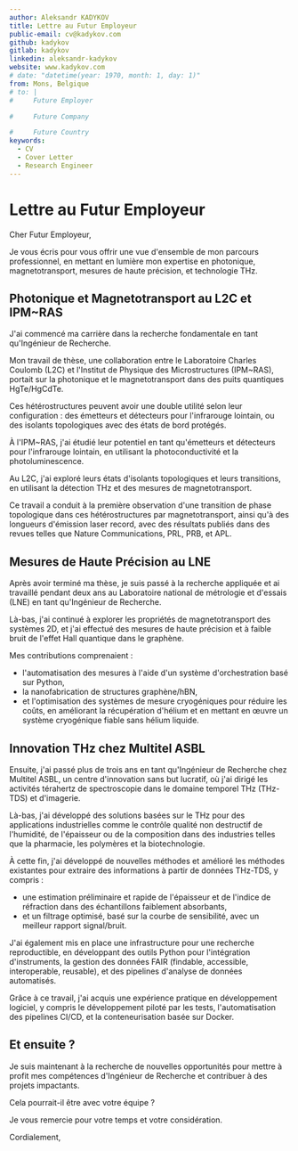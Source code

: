 ```yaml
---
author: Aleksandr KADYKOV
title: Lettre au Futur Employeur
public-email: cv@kadykov.com
github: kadykov
gitlab: kadykov
linkedin: aleksandr-kadykov
website: www.kadykov.com
# date: "datetime(year: 1970, month: 1, day: 1)"
from: Mons, Belgique
# to: |
#     Future Employer

#     Future Company

#     Future Country
keywords:
  - CV
  - Cover Letter
  - Research Engineer
---
```


# Lettre au Futur Employeur

Cher Futur Employeur,

Je vous écris
pour vous offrir une vue d'ensemble
de mon parcours professionnel,
en mettant en lumière mon expertise
en photonique,
magnetotransport,
mesures de haute précision,
et technologie THz.

## Photonique et Magnetotransport au L2C et IPM~RAS

J'ai commencé ma carrière dans la recherche fondamentale
en tant qu'Ingénieur de Recherche.
<!--  -->
Mon travail de thèse,
une collaboration entre
le Laboratoire Charles Coulomb (L2C)
et l'Institut de Physique des Microstructures (IPM~RAS),
portait sur la photonique et le magnetotransport
dans des puits quantiques HgTe/HgCdTe.

Ces hétérostructures peuvent avoir une double utilité
selon leur configuration :
des émetteurs et détecteurs pour l'infrarouge lointain,
ou des isolants topologiques
avec des états de bord protégés.
<!--  -->
À l'IPM~RAS,
j'ai étudié leur potentiel
en tant qu'émetteurs et détecteurs pour l'infrarouge lointain,
en utilisant
la photoconductivité et la photoluminescence.
<!-- dans le THz et l'IR. -->
<!--  -->
Au L2C,
j'ai exploré leurs états d'isolants topologiques et leurs transitions,
en utilisant la détection THz et des mesures de magnetotransport.

Ce travail a conduit
à la première observation d'une transition de phase topologique
dans ces hétérostructures
par magnetotransport,
ainsi qu'à des longueurs d'émission laser record,
avec des résultats publiés dans des revues
telles que Nature Communications, PRL, PRB, et APL.

## Mesures de Haute Précision au LNE

Après avoir terminé ma thèse,
je suis passé à la recherche appliquée
et ai travaillé pendant deux ans
au Laboratoire national de métrologie et d'essais (LNE)
en tant qu'Ingénieur de Recherche.
<!--  -->
Là-bas,
j'ai continué à explorer les propriétés de magnetotransport des systèmes 2D,
et j'ai effectué des mesures de haute précision
et à faible bruit
de l'effet Hall quantique dans le graphène.

Mes contributions comprenaient :
- l'automatisation des mesures
  à l'aide d'un système d'orchestration basé sur Python,
- la nanofabrication de structures graphène/hBN,
- et l'optimisation des systèmes de mesure cryogéniques
  pour réduire les coûts,
  en améliorant la récupération d'hélium
  et en mettant en œuvre un système cryogénique fiable sans hélium liquide.

## Innovation THz chez Multitel ASBL

Ensuite,
j'ai passé plus de trois ans
en tant qu'Ingénieur de Recherche chez Multitel ASBL,
un centre d'innovation sans but lucratif,
où j'ai dirigé les activités térahertz
de spectroscopie dans le domaine temporel THz (THz-TDS)
et d'imagerie.
<!--  -->
Là-bas,
j'ai développé des solutions basées sur le THz
pour des applications industrielles
comme le contrôle qualité non destructif
de l'humidité, de l'épaisseur ou de la composition
dans des industries telles que la pharmacie, les polymères et la biotechnologie.

À cette fin,
j'ai développé de nouvelles méthodes
et amélioré les méthodes existantes
pour extraire des informations à partir de données THz-TDS,
y compris :
- une estimation préliminaire et rapide de l'épaisseur
  et de l'indice de réfraction dans des échantillons faiblement absorbants,
- et un filtrage optimisé, basé sur la courbe de sensibilité,
  avec un meilleur rapport signal/bruit.

J'ai également mis en place une infrastructure
pour une recherche reproductible,
en développant des outils Python pour l'intégration d'instruments,
la gestion des données FAIR
(findable, accessible, interoperable, reusable),
et des pipelines d'analyse de données automatisés.

Grâce à ce travail,
j'ai acquis une expérience pratique en développement logiciel,
y compris le développement piloté par les tests,
l'automatisation des pipelines CI/CD,
et la conteneurisation basée sur Docker.

## Et ensuite ?

Je suis maintenant à la recherche de nouvelles opportunités
pour mettre à profit mes compétences d'Ingénieur de Recherche
et contribuer à des projets impactants.
<!--  -->
Cela pourrait-il être avec votre équipe ?

Je vous remercie pour votre temps et votre considération.

Cordialement,
